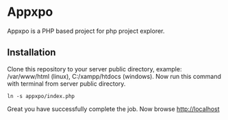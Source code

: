 # Appxpo

Appxpo is a PHP based project for php project explorer. 


## Installation

Clone this repository to your server public directory, example: /var/www/html (linux), C:/xampp/htdocs (windows). Now run this command with terminal from server public directory.

```shell
ln -s appxpo/index.php
```

Great you have successfully complete the job. Now browse [http://localhost](http://localhost)